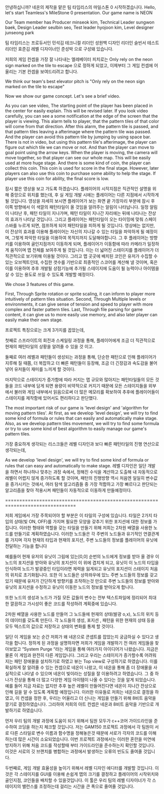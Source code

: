 안녕하십니까? 네온의 제작을 맡은 팀 타임리스의 마일스톤 0 시작하겠습니다.
Hello, let's start Teamless's MileStone 0 presentation.
Our game name is NEON


Our Team member has
Producer minseok kim,
Technical Leader sungwon baek,
Design Leader seulbin seo,
Test leader hyojoon kim,
Level designer junseong park


팀 타임리스는
프로듀서인 민석김
테크니컬 리더인 성원백
디자인 리더인 슬빈서
테스트 리더인 효준김
레벨 디자이너인 준성박
으로 구성돼 있습니다.


저희의 게임 컨셉을 가장 잘 나타내는 엘레베이터 피치로는
Only rely on the neon sign marked on the tile to escape
으로 정하게 되었고, 이제부터 그 게임 컨셉에 어울리는 기본 컨셉을 보여드리려고 합니다.

We think our team's best elevator pitch is
"Only rely on the neon sign marked on the tile to escape"


Now we show our game concept.
Let's see a brief video.

As you can see video,
The starting point of the player has been placed in the center for easily explain. This will be revised later.
If you look video carefully, you can see a some notification at the edge of the screen that the player is viewing.
This alarm tells to player, that the pattern tiles of that color will come from that direction.
After this alarm, the pattern tile is passed, and that pattern tiles leaving a afterimage where the pattern tile was passed.
And the player can avoid this pattern tile by jumping by using space bar.
There is not in video, but using this pattern tile's afterimage, the player can figure out which tile we can move or not.
And than the player can move to goal point using the arrow keys.
When the player is moving, the camera will move together, so that player can see our whole map.
This will be easily used at more huge stage.
And there is some kind of coin, the player can collect this coin.
This coin is used for score in the final stage.
However, later players can also use this coin to purchase some ability to help the stage.
If player use this coin for ability, the final score is low.


잠시 짧은 영상을 보고 가도록 하겠습니다.
플레이어의 시작지점은 직관적인 설명을 위해 중앙으로 위치를 했는데, 후 실 게임 개발 시에는 플레이어는 다른 지점에서 시작하게 될 것입니다.
영상을 자세히 보시면 플레이어가 보는 화면 끝 가장자리 부분에 잠시 후 이쪽 방향에서 이 색깔의 패턴타일이 올 것임을 알려주는 알림이 나타납니다.
일정 알림이 나타난 후, 패턴 타일이 지나가며, 패턴 타일이 지나간 자리에는 뒤에 나타나는 잔상의 효과가 나타날 것입니다.
그리고 플레이어는 패턴타일이 오는 타이밍에 맞춰 스페이스바를 누르게 되면, 점프하게 되어 패턴타일을 피하게 될 것입니다.
영상에는 없지만, 이 잔상의 효과를 이용해 플레이어는 자신의 지나갈 수 있는 타일을 파악하게 될 예정이며, 그렇게 파악한 타일을 이용하여 목적지까지 도달해야합니다.
그 후 플레이어는 방향키를 이용하여 골인지점까지 이동하게 되며, 플레이어가 이동함에 따라 카메라가 일정하게 움직이며 맵 전체를 보여주게 될 것입니다.
이는 더 넓어진 스테이지를 플레이어가 더 직관적으로 보기위해 이용될 것이다.
그리고 맵 곳곳에 배치된 코인은 유저가 수집할 수 있는 오브젝트인데, 수집한 갯수를 기반으로 최종적인 스코어를 계산해 낼 것이며, 혹은 이를 이용하여 추후 개발될 상점기능에 추가될 스테이지에 도움이 될 능력이나 아이템을 살 수 있는 용도로 쓰일 수 있도록 개발할 예정이다.


We chose 3 features of this game.

First, Through Sprite rotation or sprite scaling, it can inform to player more intuitively of pattern tiles situation.
Second, Through Multiple levels or environments, it can give sense of tension and speed to player with more complex and faster pattern tiles.
Last, Through file parsing for game content, it can give us to more easily use memory, and also later player can easily make their own stage. 





프로젝트 특징으로는 크게 3가지를 꼽았는데,

첫째로 스프라이트의 회전과 스케일링 과정을 통해, 플레이어에게 조금 더 직관적으로 현재의 패턴타일의 상황을 알려줄 수 있을 것 이고.

둘째로 여러 레벨과 패턴들이 생성되는 과정을 통해, 단순한 패턴으로 인해 플레이어가 지루해 질 때쯤, 더 복잡하고 더 빠른 패턴들이 등장해, 조금 더 긴장감과 속도감을 불어넣어 유저들이 재미를 느끼게 할 것이다.

마지막으로 스테이지가 증가함에 따라 커지는 맵 규모와 많아지는 패턴타일들의 모든 것들을 코드 내부에 담게 되면 용량이 비약적으로 커지기 때문에 모든 스테이지들을 외부에서 불러와 게임 내부에서 읽음으로써 더 많은 메모리를 확보하여 추후에 플레이어들이 스테이지를 제작함에 있어서도 편리하다고 판단했다.


The most important risk of our game is 'level design' and 'algorithm for moving pattern tiles'.
At first, as we develop 'level design', we will try to find some kind of formula or rules that can easily and automatically make stage.
Also, as we develop pattern tiles movement, we will try to find some formula or try to use some kind of best algorithm to easily manage our game's pattern tiles.


가장 중요하게 생각되는 리스크들은 레벨 디자인과 보다 빠른 패턴타일의 진행 연산으로 생각되는데,


As we develop 'level design', we will try to find some kind of formula or rules that can easy and automatically to make stage.
레벨 디자인은 일단 개발을 하면서 하나하나 맞추는 과정 속에서, 정해진 수식을 계산하고 도출해 내 자동적으로 레벨이 어렵지 않게 증가하도록 할 것이며, 패턴의 진행방향 역시 처음엔 일일히 변수값을 증가시키는 것에서, 여러 탐색 알고리즘들 중 가장 적합하고 가장 빠르다고 판단되는 알고리즘을 찾아 적용시켜 패턴들이 자동적으로 이동하게 만들예정이다.



===============================================================================


저희 게임에서 가장 주목되어야 할 부분은 이 타일의 구성에 있습니다.
타일은 2가지 타입의 상태(빛 ON, OFF)를 가지며 필요한 모양을 갖추기 위한 포지션에 대한 정보를 가집니다.
이러한 형태와 역할을 갖는 타일을 만들기 위해 저희는 2차원 배열을 사용한 노드를 만들기로 계획하였습니다.
이러한 노드들은 각 주변의 노드들과 유기적인 연결관계를 가지며
각자 현재의 타입과 현재의 포지션, 주변 노드들의 정보를 플레이어의 유닛에 전달하는 기능을 합니다

예를들어 현재 유저의 유닛이 그림에 있는[0,0] 순번의 노드에게 정보를 받아 올 경우 이 노드의 포지션을 받아와 유닛의 포지션이 이 위에 겹치게 되고,
유닛이 이 노드의 타입을 인식하여 노드가 발광중인 타입이라면 체력을 잃게되고 유닛의 포지션이 스테이지 처음의 위치로 초기화됩니다.
또한 이 노드들은 상하좌우에 있느 주변 노드들의 정보를 갖고 있기 때문에 유저가 간단하게 방향키를 조작하는것 만으로 주변 노드들의 정보를 받아와
유닛의 포지션을 수정하고 유닛이 이동한 노드의 정보를 받아오게 합니다. 

또한 노드의 생성과 노드가 가질 모든 값들의 변수는 전부 텍스트파일에 정리되어 최대한 깔끔하고 가시성이 좋은 코드를 작성하려 계획중에 있습니다.



2차원 배열을 사용한 노드를 만들어 그 노드들에 현재의 상태(발광 o,x),  노드의 위치 등의 데이터를 갖도록 만든다.
각 노드들의 생성, 포지션 , 패턴을 위한 현재의 상태 등을 모두 텍스트의 값으로 저장하고 상태의 변화를 통제 할 것이다.







일단 이 게임을 보는 순간 저희가 왜 네온으로 콘셉트를 잡았는지 궁금하실 수 있다고 생각을 합니다. 정하게 된 과정을 설명하자면 저희가 게임을 개발하기 전 여러 게임들을 찾아보았고 “System Purge “라는 게임을 통해 여러가지 아이디어가 나왔습니다. 지금은 물론 이 게임과 완전히 다른 게임입니다. 그리고 우리는 스테이지가 증가할수록 어려워지는 패턴 장애물을 설치하기로 하였고 뷰는 Top view로 구성하기로 하였습니다. 이를 확실하게 잘 알려줄 수 있는 컨셉으로 네온이 나왔고, 이 네온을 통해 좀 더 장애물을 사실적으로 나타낼 수 있으며 네온이 빛이라는 성질을 잘 이용하려고 하였습니다. 그 중 하나가 잔상을 통해 더 많고 다양한 게임 아이템이 나올 수 있다는 것을 알게 되었습니다. 예를 들어 지금 자료는 없지만 추후 높은 레벨이 만들어진다면 네온이 지나간 잔상으로 인해 길을 알 수 있도록 계획할 예정입니다. 이러한 이유들로 저희는 네온으로 결정을 하였고, 이 컨셉을 정한 후, 우리는 어울리고 더 신나는 게임을 만들기 위해 8비트 음악을 깔기로 결정하였습니다. 그리하여 저희의 아트 컨셉은 네온과 8비트 음악을 기반으로 개발하기로 하였습니다.





먼저 우리 팀의 개발 과정에 도움이 되기 위해서 팀원 모두가 c++코어 가이드라인을 준수하여 코딩을 하는지 체크할 것입니다. 저는 GAM150 프로젝트 과정에서 각 팀원이 서로 다른 스타일로 변수 이름과 함수명을 정해놓은것 때문에 서로가 각자의 코드를 이해하는데 많은 시간이 소요되었습니다. 
이번 프로젝트 과정에서는 이러한 혼란을 미연에 방지하기 위해 처음 코드를 작성할때 부터 가이드라인을 준수하는지 확인할 것입니다. 
이것은 서로의 깃 브랜치를 병합하는 과정에서 발생하는 오류의 빈도도 줄여줄 것입니다.

두번째로, 게임 개발 효율성을 높이기 위해서 레벨 디자인 에디터를 개발할 것입니다.  이것은 각 스테이지를 GUI를 이용해 손쉽게 맵의 크기를 결정하고 플레이어의 시작위치와 골인지점, 코인들을 배치할 수 있을것입니다. 이 툴은 우리 팀의 레벨 디자이너가 각 스테이지의 밸런스를 조정하는데 걸리는 시간을 큰 폭으로 줄여줄 것입니다.
